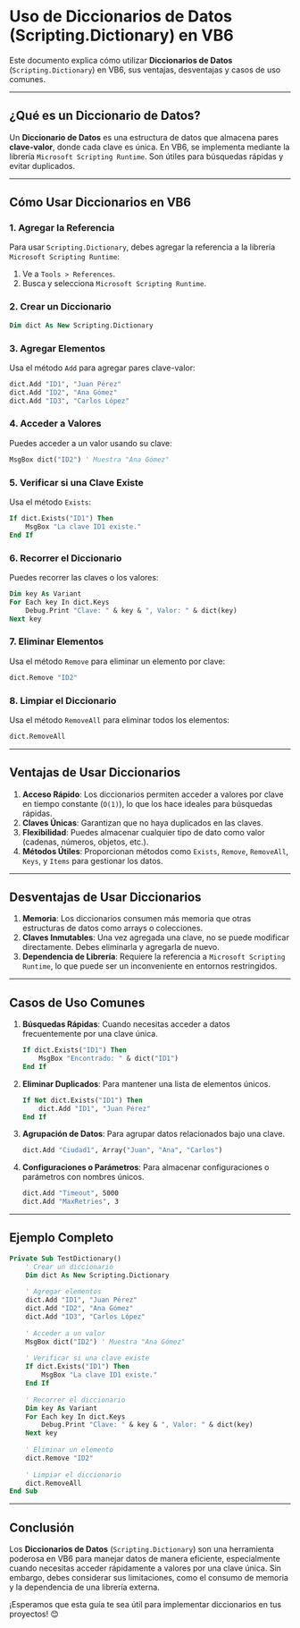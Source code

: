 # Uso de Diccionarios de Datos (Scripting.Dictionary) en VB6

Este documento explica cómo utilizar **Diccionarios de Datos** (`Scripting.Dictionary`) en VB6, sus ventajas, desventajas y casos de uso comunes.

---

## ¿Qué es un Diccionario de Datos?

Un **Diccionario de Datos** es una estructura de datos que almacena pares **clave-valor**, donde cada clave es única. En VB6, se implementa mediante la librería `Microsoft Scripting Runtime`. Son útiles para búsquedas rápidas y evitar duplicados.

---

## Cómo Usar Diccionarios en VB6

### 1. **Agregar la Referencia**
Para usar `Scripting.Dictionary`, debes agregar la referencia a la librería `Microsoft Scripting Runtime`:
1. Ve a `Tools > References`.
2. Busca y selecciona `Microsoft Scripting Runtime`.

### 2. **Crear un Diccionario**
```vb
Dim dict As New Scripting.Dictionary
```

### 3. **Agregar Elementos**
Usa el método `Add` para agregar pares clave-valor:
```vb
dict.Add "ID1", "Juan Pérez"
dict.Add "ID2", "Ana Gómez"
dict.Add "ID3", "Carlos López"
```

### 4. **Acceder a Valores**
Puedes acceder a un valor usando su clave:
```vb
MsgBox dict("ID2") ' Muestra "Ana Gómez"
```

### 5. **Verificar si una Clave Existe**
Usa el método `Exists`:
```vb
If dict.Exists("ID1") Then
    MsgBox "La clave ID1 existe."
End If
```

### 6. **Recorrer el Diccionario**
Puedes recorrer las claves o los valores:
```vb
Dim key As Variant
For Each key In dict.Keys
    Debug.Print "Clave: " & key & ", Valor: " & dict(key)
Next key
```

### 7. **Eliminar Elementos**
Usa el método `Remove` para eliminar un elemento por clave:
```vb
dict.Remove "ID2"
```

### 8. **Limpiar el Diccionario**
Usa el método `RemoveAll` para eliminar todos los elementos:
```vb
dict.RemoveAll
```

---

## Ventajas de Usar Diccionarios

1. **Acceso Rápido**: Los diccionarios permiten acceder a valores por clave en tiempo constante (`O(1)`), lo que los hace ideales para búsquedas rápidas.
2. **Claves Únicas**: Garantizan que no haya duplicados en las claves.
3. **Flexibilidad**: Puedes almacenar cualquier tipo de dato como valor (cadenas, números, objetos, etc.).
4. **Métodos Útiles**: Proporcionan métodos como `Exists`, `Remove`, `RemoveAll`, `Keys`, y `Items` para gestionar los datos.

---

## Desventajas de Usar Diccionarios

1. **Memoria**: Los diccionarios consumen más memoria que otras estructuras de datos como arrays o colecciones.
2. **Claves Inmutables**: Una vez agregada una clave, no se puede modificar directamente. Debes eliminarla y agregarla de nuevo.
3. **Dependencia de Librería**: Requiere la referencia a `Microsoft Scripting Runtime`, lo que puede ser un inconveniente en entornos restringidos.

---

## Casos de Uso Comunes

1. **Búsquedas Rápidas**: Cuando necesitas acceder a datos frecuentemente por una clave única.
   ```vb
   If dict.Exists("ID1") Then
       MsgBox "Encontrado: " & dict("ID1")
   End If
   ```

2. **Eliminar Duplicados**: Para mantener una lista de elementos únicos.
   ```vb
   If Not dict.Exists("ID1") Then
       dict.Add "ID1", "Juan Pérez"
   End If
   ```

3. **Agrupación de Datos**: Para agrupar datos relacionados bajo una clave.
   ```vb
   dict.Add "Ciudad1", Array("Juan", "Ana", "Carlos")
   ```

4. **Configuraciones o Parámetros**: Para almacenar configuraciones o parámetros con nombres únicos.
   ```vb
   dict.Add "Timeout", 5000
   dict.Add "MaxRetries", 3
   ```

---

## Ejemplo Completo

```vb
Private Sub TestDictionary()
    ' Crear un diccionario
    Dim dict As New Scripting.Dictionary
    
    ' Agregar elementos
    dict.Add "ID1", "Juan Pérez"
    dict.Add "ID2", "Ana Gómez"
    dict.Add "ID3", "Carlos López"
    
    ' Acceder a un valor
    MsgBox dict("ID2") ' Muestra "Ana Gómez"
    
    ' Verificar si una clave existe
    If dict.Exists("ID1") Then
        MsgBox "La clave ID1 existe."
    End If
    
    ' Recorrer el diccionario
    Dim key As Variant
    For Each key In dict.Keys
        Debug.Print "Clave: " & key & ", Valor: " & dict(key)
    Next key
    
    ' Eliminar un elemento
    dict.Remove "ID2"
    
    ' Limpiar el diccionario
    dict.RemoveAll
End Sub
```

---

## Conclusión

Los **Diccionarios de Datos** (`Scripting.Dictionary`) son una herramienta poderosa en VB6 para manejar datos de manera eficiente, especialmente cuando necesitas acceder rápidamente a valores por una clave única. Sin embargo, debes considerar sus limitaciones, como el consumo de memoria y la dependencia de una librería externa.

¡Esperamos que esta guía te sea útil para implementar diccionarios en tus proyectos! 😊